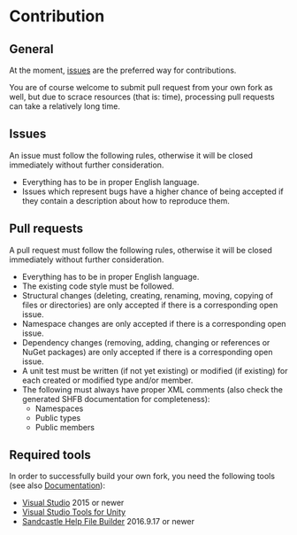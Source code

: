 # Contribution

## General

At the moment, [issues](https://github.com/RotenInformatik/RI_Framework/issues) are the preferred way for contributions.

You are of course welcome to submit pull request from your own fork as well, but due to scrace resources (that is: time), processing pull requests can take a relatively long time.

## Issues

An issue must follow the following rules, otherwise it will be closed immediately without further consideration.

 * Everything has to be in proper English language.
 * Issues which represent bugs have a higher chance of being accepted if they contain a description about how to reproduce them.

## Pull requests

A pull request must follow the following rules, otherwise it will be closed immediately without further consideration.

 * Everything has to be in proper English language.
 * The existing code style must be followed.
 * Structural changes (deleting, creating, renaming, moving, copying of files or directories) are only accepted if there is a corresponding open issue.
 * Namespace changes are only accepted if there is a corresponding open issue.
 * Dependency changes (removing, adding, changing or references or NuGet packages) are only accepted if there is a corresponding open issue.
 * A unit test must be written (if not yet existing) or modified (if existing) for each created or modified type and/or member.
 * The following must always have proper XML comments (also check the generated SHFB documentation for completeness):
   * Namespaces
   * Public types
   * Public members

## Required tools

In order to successfully build your own fork, you need the following tools (see also [Documentation](DOCUMENTATION.md)):

 * [Visual Studio](https://www.visualstudio.com/) 2015 or newer
 * [Visual Studio Tools for Unity](https://docs.microsoft.com/en-us/visualstudio/cross-platform/visual-studio-tools-for-unity)
 * [Sandcastle Help File Builder](https://github.com/EWSoftware/SHFB) 2016.9.17 or newer
